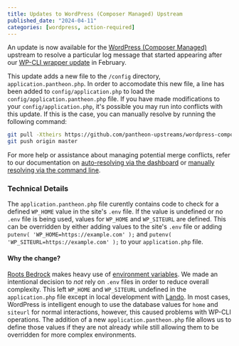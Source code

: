 ```yaml
---
title: Updates to WordPress (Composer Managed) Upstream
published_date: "2024-04-11"
categories: [wordpress, action-required]
---
```


An update is now available for the [WordPress (Composer Managed)](/guides/wordpress-composer/pre-ga/wordpress-composer-managed) upstream to resolve a particular log message that started appearing after our [WP-CLI wrapper update](/release-notes/2024/02/wp-cli-changes) in February.

This update adds a new file to the `/config` directory, `application.pantheon.php`. In order to accomodate this new file, a line has been added to `config/application.php` to load the `config/application.pantheon.php` file. If you have made modifications to your `config/application.php`, it's possible you may run into conflicts with this update. If this is the case, you can manually resolve by running the following command:

```bash
git pull -Xtheirs https://github.com/pantheon-upstreams/wordpress-composer-managed.git main
git push origin master
```

For more help or assistance about managing potential merge conflicts, refer to our documentation on [auto-resolving via the dashboard](https://docs.pantheon.io/core-updates#apply-upstream-updates-manually-from-the-command-line-to-resolve-merge-conflicts) or [manually resolving via the command line](https://docs.pantheon.io/guides/git/resolve-merge-conflicts).

### Technical Details

The `application.pantheon.php` file curently contains code to check for a defined `WP_HOME` value in the site's `.env` file. If the value is undefined or no `.env` file is being used, values for `WP_HOME` and `WP_SITEURL` are defined. This can be overridden by either adding values to the site's `.env` file or adding `putenv( 'WP_HOME=https://example.com' );` and `putenv( 'WP_SITEURL=https://example.com' );` to your `application.php` file.

#### Why the change?

[Roots Bedrock](https://roots.io/bedrock/) makes heavy use of [environment variables](https://roots.io/bedrock/docs/environment-variables/). We made an intentional decision to _not_ rely on `.env` files in order to reduce overall complexity. This left `WP_HOME` and `WP_SITEURL` undefined in the `application.php` file except in local development with [Lando](https://lando.dev/). In most cases, WordPress is intelligent enough to use the database values for `home` and `siteurl` for normal interactions, however, this caused problems with WP-CLI operations. The addition of a new `application.pantheon.php` file allows us to define those values if they are not already while still allowing them to be overridden for more complex environments. 